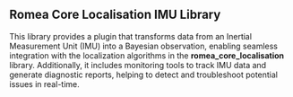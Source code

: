 ## Romea Core Localisation IMU Library

This library provides a plugin that transforms data from an Inertial Measurement Unit (IMU) into a Bayesian observation, enabling seamless integration with the localization algorithms in the **romea_core_localisation** library. Additionally, it includes monitoring tools to track IMU data and generate diagnostic reports, helping to detect and troubleshoot potential issues in real-time.